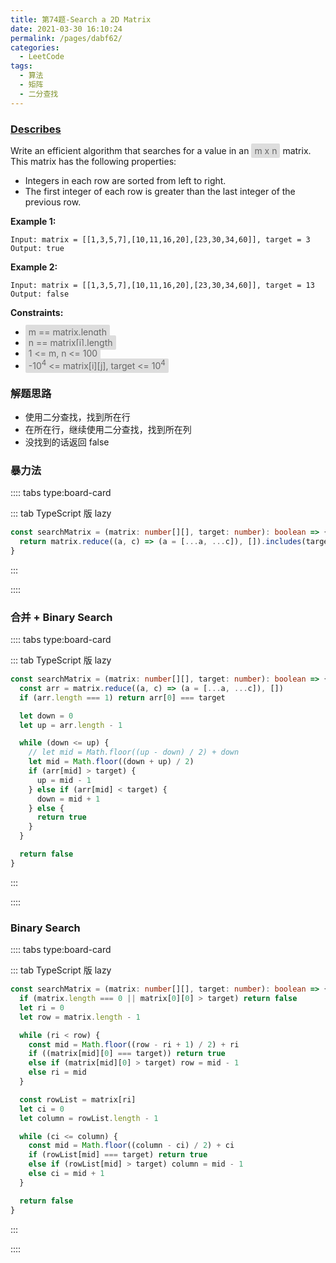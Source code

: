 ```yaml
---
title: 第74题-Search a 2D Matrix
date: 2021-03-30 16:10:24
permalink: /pages/dabf62/
categories:
  - LeetCode
tags:
  - 算法
  - 矩阵
  - 二分查找
---
```


### [Describes](https://leetcode-cn.com/problems/search-a-2d-matrix/)

Write an efficient algorithm that searches for a value in an <span style="background: #ddd; color: #666; padding: 3px 5px; border-radius: 2px;">m x n</span> matrix. This matrix has the following properties:

- Integers in each row are sorted from left to right.
- The first integer of each row is greater than the last integer of the previous row.

<!-- more -->

**Example 1:**

```
Input: matrix = [[1,3,5,7],[10,11,16,20],[23,30,34,60]], target = 3
Output: true
```

**Example 2:**

```
Input: matrix = [[1,3,5,7],[10,11,16,20],[23,30,34,60]], target = 13
Output: false
```

**Constraints:**

- <span style="background: #ddd; color: #666; padding: 3px 5px; border-radius: 2px;">m == matrix.length</span>
- <span style="background: #ddd; color: #666; padding: 3px 5px; border-radius: 2px;">n == matrix[i].length</span>
- <span style="background: #ddd; color: #666; padding: 3px 5px; border-radius: 2px;">1 <= m, n <= 100</span>
- <span style="background: #ddd; color: #666; padding: 3px 5px; border-radius: 2px;">-10<sup>4</sup> <= matrix[i][j], target <= 10<sup>4</sup></span>

### 解题思路

- 使用二分查找，找到所在行
- 在所在行，继续使用二分查找，找到所在列
- 没找到的话返回 false

### 暴力法

:::: tabs type:board-card

::: tab TypeScript 版 lazy

```TypeScript
const searchMatrix = (matrix: number[][], target: number): boolean => {
  return matrix.reduce((a, c) => (a = [...a, ...c]), []).includes(target)
}
```

:::

::::

### 合并 + Binary Search

:::: tabs type:board-card

::: tab TypeScript 版 lazy

```TypeScript
const searchMatrix = (matrix: number[][], target: number): boolean => {
  const arr = matrix.reduce((a, c) => (a = [...a, ...c]), [])
  if (arr.length === 1) return arr[0] === target

  let down = 0
  let up = arr.length - 1

  while (down <= up) {
    // let mid = Math.floor((up - down) / 2) + down
    let mid = Math.floor((down + up) / 2)
    if (arr[mid] > target) {
      up = mid - 1
    } else if (arr[mid] < target) {
      down = mid + 1
    } else {
      return true
    }
  }

  return false
}
```

:::

::::

### Binary Search

:::: tabs type:board-card

::: tab TypeScript 版 lazy

```TypeScript
const searchMatrix = (matrix: number[][], target: number): boolean => {
  if (matrix.length === 0 || matrix[0][0] > target) return false
  let ri = 0
  let row = matrix.length - 1

  while (ri < row) {
    const mid = Math.floor((row - ri + 1) / 2) + ri
    if ((matrix[mid][0] === target)) return true
    else if (matrix[mid][0] > target) row = mid - 1
    else ri = mid
  }

  const rowList = matrix[ri]
  let ci = 0
  let column = rowList.length - 1

  while (ci <= column) {
    const mid = Math.floor((column - ci) / 2) + ci
    if (rowList[mid] === target) return true
    else if (rowList[mid] > target) column = mid - 1
    else ci = mid + 1
  }

  return false
}
```

:::

::::

